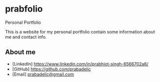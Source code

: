 # prabfolio

Personal Portfolio

This is a website for my personal portfolio contain some information about me and contact info.

## About me

* [LinkedIn] https://www.linkedin.com/in/prabhjot-singh-6566702a6/
* [GitHub] https://github.com/prabadelic
* [Email] prabadelic@gmail.com     
